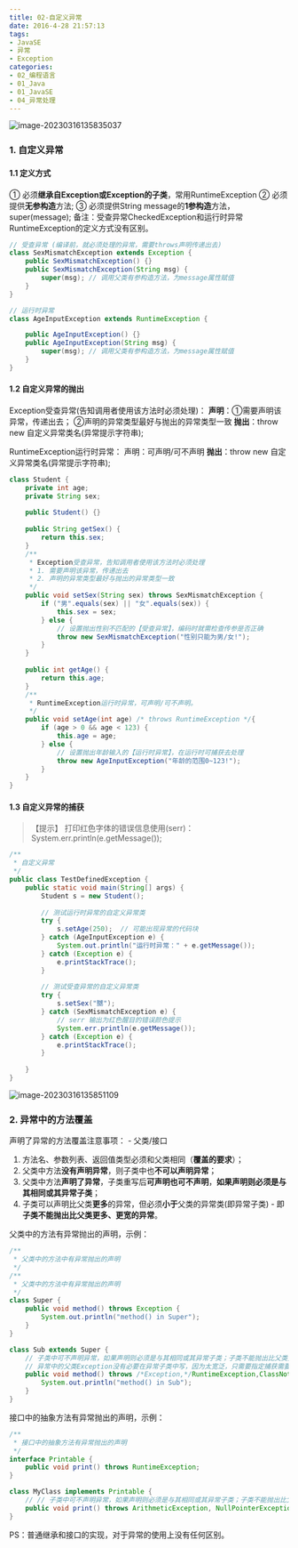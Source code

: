 ```yaml
---
title: 02-自定义异常
date: 2016-4-28 21:57:13
tags:
- JavaSE
- 异常
- Exception
categories: 
- 02_编程语言
- 01_Java
- 01_JavaSE
- 04_异常处理
---
```


![image-20230316135835037](https://jy-imgs.oss-cn-beijing.aliyuncs.com/img/20230316135835.png)

### 1. 自定义异常
#### 1.1 定义方式
① 必须**继承自Exception或Exception的子类**，常用RuntimeException
② 必须提供**无参构造**方法;
③ 必须提供String message的**1参构造**方法，super(message);
备注：受查异常CheckedException和运行时异常RuntimeException的定义方式没有区别。

```java
// 受查异常 (编译前，就必须处理的异常，需要throws声明传递出去)
class SexMismatchException extends Exception {
	public SexMismatchException() {}
	public SexMismatchException(String msg) {
		super(msg); // 调用父类有参构造方法，为message属性赋值
	}
}

// 运行时异常
class AgeInputException extends RuntimeException {

	public AgeInputException() {}
	public AgeInputException(String msg) {
		super(msg); // 调用父类有参构造方法，为message属性赋值
	}
}
```

#### 1.2 自定义异常的抛出
Exception受查异常(告知调用者使用该方法时必须处理)：
**声明**：①需要声明该异常，传递出去； ②声明的异常类型最好与抛出的异常类型一致
**抛出**：throw new 自定义异常类名(异常提示字符串);

RuntimeException运行时异常：
声明：可声明/可不声明
**抛出**：throw new 自定义异常类名(异常提示字符串);


```java
class Student {
	private int age;
	private String sex;
	
	public Student() {}
	
	public String getSex() {
		return this.sex;
	}
	/**
	 * Exception受查异常，告知调用者使用该方法时必须处理
	 * 1. 需要声明该异常，传递出去
	 * 2. 声明的异常类型最好与抛出的异常类型一致
	 */
	public void setSex(String sex) throws SexMismatchException {
		if ("男".equals(sex) || "女".equals(sex)) {
			this.sex = sex;
		} else {
			// 设置抛出性别不匹配的【受查异常】，编码时就需检查传参是否正确
			throw new SexMismatchException("性别只能为男/女!");
		}
	}
	
	public int getAge() {
		return this.age;
	}
	/**
	 * RuntimeException运行时异常，可声明/可不声明。 
	 */
	public void setAge(int age) /* throws RuntimeException */{
		if (age > 0 && age < 123) {
			this.age = age;
		} else {
			// 设置抛出年龄输入的【运行时异常】，在运行时可捕获去处理
			throw new AgeInputException("年龄的范围0~123!");
		}
	}
}
```

#### 1.3 自定义异常的捕获
> 【提示】
> 打印红色字体的错误信息使用(serr)：System.err.println(e.getMessage());

```java
/**
 * 自定义异常 
 */
public class TestDefinedException {
	public static void main(String[] args) {
		Student s = new Student();
		
		// 测试运行时异常的自定义异常类
		try {
			s.setAge(250);  // 可能出现异常的代码块
		} catch (AgeInputException e) {
			System.out.println("运行时异常：" + e.getMessage());
		} catch (Exception e) {
			e.printStackTrace();
		}
		
		// 测试受查异常的自定义异常类
		try {
			s.setSex("嬲");
		} catch (SexMismatchException e) {
			// serr 输出为红色醒目的错误颜色提示
			System.err.println(e.getMessage());
		} catch (Exception e) {
			e.printStackTrace();
		}
		
	}
}
```
![image-20230316135851109](https://jy-imgs.oss-cn-beijing.aliyuncs.com/img/20230316135851.png)


### 2. 异常中的方法覆盖
声明了异常的方法覆盖注意事项： - 父类/接口
1. 方法名、参数列表、返回值类型必须和父类相同（**覆盖的要求**）；
2. 父类中方法**没有声明异常**，则子类中也**不可以声明异常**；
3. 父类中方法**声明了异常**，子类重写后**可声明也可不声明**，**如果声明则必须是与其相同或其异常子类**；
4. 子类可以声明比父类**更多**的异常，但必须**小于**父类的异常类(即异常子类) - 即**子类不能抛出比父类更多、更宽的异常**。

父类中的方法有异常抛出的声明，示例：
```java
/**
 * 父类中的方法中有异常抛出的声明 
 */
/**
 * 父类中的方法中有异常抛出的声明 
 */
class Super {
	public void method() throws Exception {
		System.out.println("method() in Super");
	}
}

class Sub extends Super {
	// 子类中可不声明异常，如果声明则必须是与其相同或其异常子类；子类不能抛出比父类更多、更宽的异常
	// 异常中的父类Exception没有必要在异常子类中写，因为太宽泛，只需要指定捕获需要的子类即可
	public void method() throws /*Exception,*/RuntimeException,ClassNotFoundException {
		System.out.println("method() in Sub");
	}
}
```

接口中的抽象方法有异常抛出的声明，示例：
```java
/**
 * 接口中的抽象方法有异常抛出的声明 
 */
interface Printable {
	public void print() throws RuntimeException;
}

class MyClass implements Printable {
	// // 子类中可不声明异常，如果声明则必须是与其相同或其异常子类；子类不能抛出比父类更多、更宽的异常
	public void print() throws ArithmeticException, NullPointerException/*, ClassNotFoundException不是子类*/{ }
}
```

PS：普通继承和接口的实现，对于异常的使用上没有任何区别。